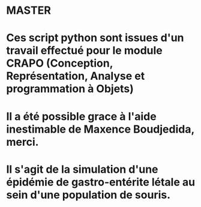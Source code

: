 # MASTER
# Ces script python sont issues d'un travail effectué pour le module CRAPO (Conception, Représentation, Analyse et programmation à Objets)
# Il a été possible grace à l'aide inestimable de Maxence Boudjedida, merci.
# Il s'agit de la simulation d'une épidémie de gastro-entérite létale au sein d'une population de souris.
